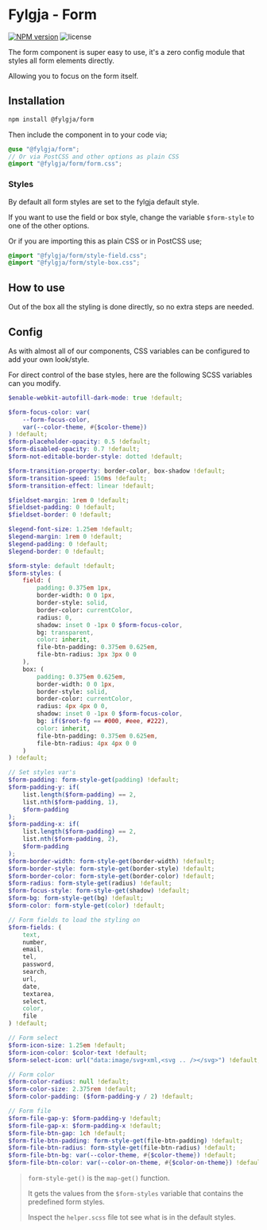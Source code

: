 # Fylgja - Form

[![NPM version](https://img.shields.io/npm/v/@fylgja/form.svg)](https://www.npmjs.org/package/@fylgja/form)
![license](https://img.shields.io/github/license/fylgja/fylgja)

The form component is super easy to use,
it's a zero config module that styles all form elements directly.

Allowing you to focus on the form itself.

## Installation

```bash
npm install @fylgja/form
```

Then include the component in to your code via;

```scss
@use "@fylgja/form";
// Or via PostCSS and other options as plain CSS
@import "@fylgja/form/form.css";
```

### Styles

By default all form styles are set to the fylgja default style. 

If you want to use the field or box style,
change the variable `$form-style` to one of the other options.

Or if you are importing this as plain CSS or in PostCSS use;

```css
@import "@fylgja/form/style-field.css";
@import "@fylgja/form/style-box.css";
```

## How to use

Out of the box all the styling is done directly,
so no extra steps are needed.

## Config

As with almost all of our components,
CSS variables can be configured to add your own look/style.

For direct control of the base styles,
here are the following SCSS variables can you modify.

```scss
$enable-webkit-autofill-dark-mode: true !default;

$form-focus-color: var(
    --form-focus-color,
    var(--color-theme, #{$color-theme})
) !default;
$form-placeholder-opacity: 0.5 !default;
$form-disabled-opacity: 0.7 !default;
$form-not-editable-border-style: dotted !default;

$form-transition-property: border-color, box-shadow !default;
$form-transition-speed: 150ms !default;
$form-transition-effect: linear !default;

$fieldset-margin: 1rem 0 !default;
$fieldset-padding: 0 !default;
$fieldset-border: 0 !default;

$legend-font-size: 1.25em !default;
$legend-margin: 1rem 0 !default;
$legend-padding: 0 !default;
$legend-border: 0 !default;

$form-style: default !default;
$form-styles: (
    field: (
        padding: 0.375em 1px,
        border-width: 0 0 1px,
        border-style: solid,
        border-color: currentColor,
        radius: 0,
        shadow: inset 0 -1px 0 $form-focus-color,
        bg: transparent,
        color: inherit,
        file-btn-padding: 0.375em 0.625em,
        file-btn-radius: 3px 3px 0 0
    ),
    box: (
        padding: 0.375em 0.625em,
        border-width: 0 0 1px,
        border-style: solid,
        border-color: currentColor,
        radius: 4px 4px 0 0,
        shadow: inset 0 -1px 0 $form-focus-color,
        bg: if($root-fg == #000, #eee, #222),
        color: inherit,
        file-btn-padding: 0.375em 0.625em,
        file-btn-radius: 4px 4px 0 0
    )
) !default;

// Set styles var's
$form-padding: form-style-get(padding) !default;
$form-padding-y: if(
    list.length($form-padding) == 2,
    list.nth($form-padding, 1),
    $form-padding
);
$form-padding-x: if(
    list.length($form-padding) == 2,
    list.nth($form-padding, 2),
    $form-padding
);
$form-border-width: form-style-get(border-width) !default;
$form-border-style: form-style-get(border-style) !default;
$form-border-color: form-style-get(border-color) !default;
$form-radius: form-style-get(radius) !default;
$form-focus-style: form-style-get(shadow) !default;
$form-bg: form-style-get(bg) !default;
$form-color: form-style-get(color) !default;

// Form fields to load the styling on
$form-fields: (
    text,
    number,
    email,
    tel,
    password,
    search,
    url,
    date,
    textarea,
    select,
    color,
    file
) !default;

// Form select
$form-icon-size: 1.25em !default;
$form-icon-color: $color-text !default;
$form-select-icon: url("data:image/svg+xml,<svg .. /></svg>") !default;

// Form color
$form-color-radius: null !default;
$form-color-size: 2.375rem !default;
$form-color-padding: ($form-padding-y / 2) !default;

// Form file
$form-file-gap-y: $form-padding-y !default;
$form-file-gap-x: $form-padding-x !default;
$form-file-btn-gap: 1ch !default;
$form-file-btn-padding: form-style-get(file-btn-padding) !default;
$form-file-btn-radius: form-style-get(file-btn-radius) !default;
$form-file-btn-bg: var(--color-theme, #{$color-theme}) !default;
$form-file-btn-color: var(--color-on-theme, #{$color-on-theme}) !default;
```

> `form-style-get()` is the `map-get()` function.
> 
> It gets the values from the `$form-styles` variable
> that contains the predefined form styles.
> 
> Inspect the `helper.scss` file tot see what is in the default styles.
